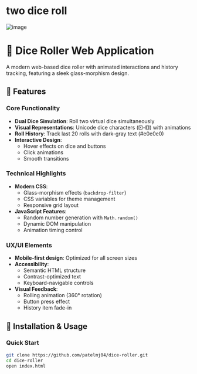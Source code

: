 # two dice roll

![image](https://github.com/user-attachments/assets/a4e5650e-4b27-4703-a060-95047bd71c45)

# 🎲 Dice Roller Web Application

A modern web-based dice roller with animated interactions and history tracking, featuring a sleek glass-morphism design.

## 🌟 Features

### Core Functionality
- **Dual Dice Simulation**: Roll two virtual dice simultaneously
- **Visual Representations**: Unicode dice characters (⚀-⚅) with animations
- **Roll History**: Track last 20 rolls with dark-gray text (#e0e0e0)
- **Interactive Design**: 
  - Hover effects on dice and buttons
  - Click animations
  - Smooth transitions

### Technical Highlights
- **Modern CSS**: 
  - Glass-morphism effects (`backdrop-filter`)
  - CSS variables for theme management
  - Responsive grid layout
- **JavaScript Features**:
  - Random number generation with `Math.random()`
  - Dynamic DOM manipulation
  - Animation timing control

### UX/UI Elements
- **Mobile-first design**: Optimized for all screen sizes
- **Accessibility**:
  - Semantic HTML structure
  - Contrast-optimized text
  - Keyboard-navigable controls
- **Visual Feedback**:
  - Rolling animation (360° rotation)
  - Button press effect
  - History item fade-in

## 🚀 Installation & Usage

### Quick Start
```bash
git clone https://github.com/patelmj04/dice-roller.git
cd dice-roller
open index.html
